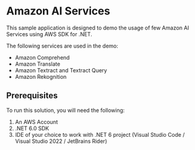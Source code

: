 # Amazon AI Services 

This sample application is designed to demo the usage of few Amazon AI Services using AWS SDK for .NET. 

The following services are used in the demo:
- Amazon Comprehend
- Amazon Translate
- Amazon Textract and Textract Query
- Amazon Rekognition

## Prerequisites

To run this solution, you will need the following:
1. An AWS Account
1. .NET 6.0 SDK
1. IDE of your choice to work with .NET 6 project (Visual Studio Code / Visual Studio 2022 / JetBrains Rider)